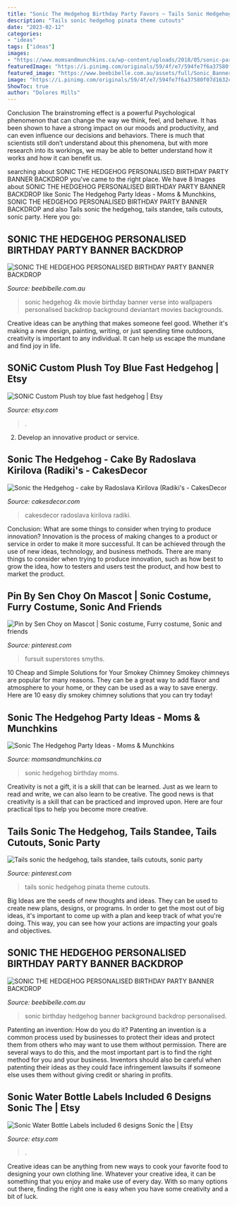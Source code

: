 ```yaml
---
title: "Sonic The Hedgehog Birthday Party Favors ~ Tails Sonic Hedgehog Pinata Theme Cutouts"
description: "Tails sonic hedgehog pinata theme cutouts"
date: "2023-02-12"
categories:
- "ideas"
tags: ["ideas"]
images:
- "https://www.momsandmunchkins.ca/wp-content/uploads/2018/05/sonic-party-28m.jpg"
featuredImage: "https://i.pinimg.com/originals/59/4f/e7/594fe7f6a37580f07d1632cd9961b74c.jpg"
featured_image: "https://www.beebibelle.com.au/assets/full/Sonic_Banner7.png?20200624034659"
image: "https://i.pinimg.com/originals/59/4f/e7/594fe7f6a37580f07d1632cd9961b74c.jpg"
ShowToc: true
author: "Dolores Mills"
---
```



Conclusion
The brainstroming effect is a powerful Psychological phenomenon that can change the way we think, feel, and behave. It has been shown to have a strong impact on our moods and productivity, and can even influence our decisions and behaviors. There is much that scientists still don’t understand about this phenomena, but with more research into its workings, we may be able to better understand how it works and how it can benefit us.

	

		
searching about SONIC THE HEDGEHOG PERSONALISED BIRTHDAY PARTY BANNER BACKDROP you've came to the right place. We have 8 Images about SONIC THE HEDGEHOG PERSONALISED BIRTHDAY PARTY BANNER BACKDROP like Sonic The Hedgehog Party Ideas - Moms &amp; Munchkins, SONIC THE HEDGEHOG PERSONALISED BIRTHDAY PARTY BANNER BACKDROP and also Tails sonic the hedgehog, tails standee, tails cutouts, sonic party. Here you go:
		
    
## SONIC THE HEDGEHOG PERSONALISED BIRTHDAY PARTY BANNER BACKDROP

<img loading=lazy src="https://www.beebibelle.com.au/assets/full/Sonic_Banner7.png?20200624034659" onerror="this.onerror=null;this.src='https://tse4.mm.bing.net/th?id=OIP.-zohmJheyDyk9rH_ttFQwwHaFH&amp;pid=15.1';" alt="SONIC THE HEDGEHOG PERSONALISED BIRTHDAY PARTY BANNER BACKDROP">

_Source: beebibelle.com.au_

>sonic hedgehog 4k movie birthday banner verse into wallpapers personalised backdrop background deviantart movies backgrounds. 

	

Creative ideas can be anything that makes someone feel good. Whether it's making a new design, painting, writing, or just spending time outdoors, creativity is important to any individual. It can help us escape the mundane and find joy in life.

    
## SONiC Custom Plush Toy Blue Fast Hedgehog | Etsy

<img loading=lazy src="https://i.etsystatic.com/18092942/r/il/c2403b/3261158495/il_1588xN.3261158495_zu8j.jpg" onerror="this.onerror=null;this.src='https://tse3.mm.bing.net/th?id=OIP.e_W46aq1xZJ7bowmrI9_ugHaJ3&amp;pid=15.1';" alt="SONiC Custom Plush toy blue fast hedgehog | Etsy">

_Source: etsy.com_

>. 

	

2. Develop an innovative product or service.

    
## Sonic The Hedgehog - Cake By Radoslava Kirilova (Radiki&#039;s - CakesDecor

<img loading=lazy src="https://pic.cakesdecor.com/m/31e976d38ac84672a22d2fbabd496c31.jpg" onerror="this.onerror=null;this.src='https://tse4.mm.bing.net/th?id=OIP.2gDmNQRi6sK7FwQco8kiyQHaJ3&amp;pid=15.1';" alt="Sonic the Hedgehog - cake by Radoslava Kirilova (Radiki&#039;s - CakesDecor">

_Source: cakesdecor.com_

>cakesdecor radoslava kirilova radiki. 

	

Conclusion: What are some things to consider when trying to produce innovation?
Innovation is the process of making changes to a product or service in order to make it more successful. It can be achieved through the use of new ideas, technology, and business methods. There are many things to consider when trying to produce innovation, such as how best to grow the idea, how to testers and users test the product, and how best to market the product.

    
## Pin By Sen Choy On Mascot | Sonic Costume, Furry Costume, Sonic And Friends

<img loading=lazy src="https://i.pinimg.com/originals/59/4f/e7/594fe7f6a37580f07d1632cd9961b74c.jpg" onerror="this.onerror=null;this.src='https://tse4.mm.bing.net/th?id=OIP.Jtv1FFmqPzXbAjg_ShrzHQHaHa&amp;pid=15.1';" alt="Pin by Sen Choy on Mascot | Sonic costume, Furry costume, Sonic and friends">

_Source: pinterest.com_

>fursuit superstores smyths. 

	

10 Cheap and Simple Solutions for Your Smokey Chimney
Smokey chimneys are popular for many reasons. They can be a great way to add flavor and atmosphere to your home, or they can be used as a way to save energy. Here are 10 easy diy smokey chimney solutions that you can try today!

    
## Sonic The Hedgehog Party Ideas - Moms &amp; Munchkins

<img loading=lazy src="https://www.momsandmunchkins.ca/wp-content/uploads/2018/05/sonic-party-28m.jpg" onerror="this.onerror=null;this.src='https://tse3.mm.bing.net/th?id=OIP.dpzJAG3IgKvd5jnbUxcn5QHaLH&amp;pid=15.1';" alt="Sonic The Hedgehog Party Ideas - Moms &amp; Munchkins">

_Source: momsandmunchkins.ca_

>sonic hedgehog birthday moms. 

	

Creativity is not a gift, it is a skill that can be learned. Just as we learn to read and write, we can also learn to be creative. The good news is that creativity is a skill that can be practiced and improved upon. Here are four practical tips to help you become more creative.

    
## Tails Sonic The Hedgehog, Tails Standee, Tails Cutouts, Sonic Party

<img loading=lazy src="https://i.pinimg.com/736x/78/fa/6c/78fa6c114af8fcb1c0915f363eb18038.jpg" onerror="this.onerror=null;this.src='https://tse3.mm.bing.net/th?id=OIP.GpE8_HQn_vt0r1E4wjA0awHaHa&amp;pid=15.1';" alt="Tails sonic the hedgehog, tails standee, tails cutouts, sonic party">

_Source: pinterest.com_

>tails sonic hedgehog pinata theme cutouts. 

	

Big Ideas are the seeds of new thoughts and ideas. They can be used to create new plans, designs, or programs. In order to get the most out of big ideas, it's important to come up with a plan and keep track of what you're doing. This way, you can see how your actions are impacting your goals and objectives.

    
## SONIC THE HEDGEHOG PERSONALISED BIRTHDAY PARTY BANNER BACKDROP

<img loading=lazy src="https://www.beebibelle.com.au/assets/full/20207_3ftx5ft.jpg?20201019105500" onerror="this.onerror=null;this.src='https://tse2.mm.bing.net/th?id=OIP.ED8DEUbrnH5kb3vgBg7G6wHaHa&amp;pid=15.1';" alt="SONIC THE HEDGEHOG PERSONALISED BIRTHDAY PARTY BANNER BACKDROP">

_Source: beebibelle.com.au_

>sonic birthday hedgehog banner background backdrop personalised. 

	

Patenting an invention: How do you do it?
Patenting an invention is a common process used by businesses to protect their ideas and protect them from others who may want to use them without permission. There are several ways to do this, and the most important part is to find the right method for you and your business. Inventors should also be careful when patenting their ideas as they could face infringement lawsuits if someone else uses them without giving credit or sharing in profits.

    
## Sonic Water Bottle Labels Included 6 Designs Sonic The | Etsy

<img loading=lazy src="https://i.etsystatic.com/27679993/r/il/88e9b3/3198904183/il_1588xN.3198904183_baf3.jpg" onerror="this.onerror=null;this.src='https://tse2.mm.bing.net/th?id=OIP.BeP9MkKuM-ROqF4ZGvhFcwHaF7&amp;pid=15.1';" alt="Sonic Water Bottle Labels included 6 designs Sonic the | Etsy">

_Source: etsy.com_

>. 

	

Creative ideas can be anything from new ways to cook your favorite food to designing your own clothing line. Whatever your creative idea, it can be something that you enjoy and make use of every day. With so many options out there, finding the right one is easy when you have some creativity and a bit of luck.

